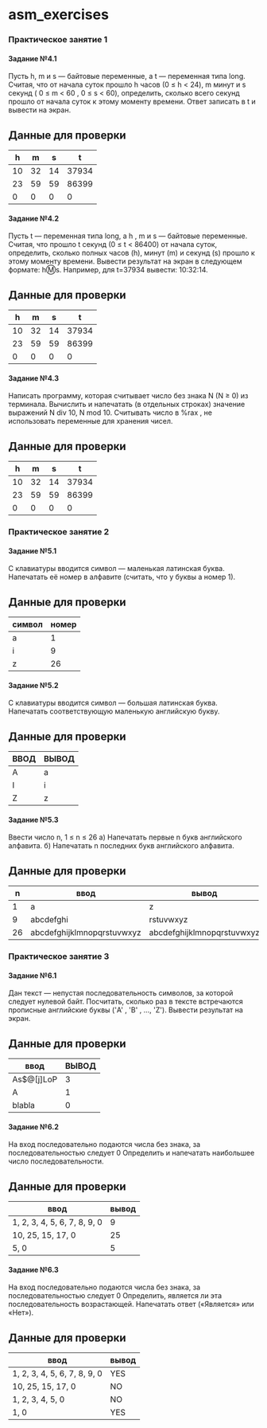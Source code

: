 # asm_exercises


### Практическое занятие 1

#### Задание №4.1

Пусть h, m и s — байтовые переменные, а t — переменная типа long. Считая, что 
от начала суток прошло h часов (0 ≤ h < 24), m минут и s секунд ( 0 ≤ m < 60 , 0 ≤ s 
< 60), определить, сколько всего секунд прошло от начала суток к этому моменту 
времени. Ответ записать в t и вывести на экран.

## Данные для проверки

| h   | m   | s   | t     |
|-----|-----|-----|-------|
| 10  | 32  | 14  | 37934 |
| 23  | 59  | 59  | 86399 |
| 0   | 0   | 0   | 0     |


#### Задание №4.2

Пусть t — переменная типа long, а h , m и s — байтовые переменные. Считая, что 
прошло t секунд (0 ≤ t < 86400) от начала суток, определить, сколько полных часов
(h), минут (m) и секунд (s) прошло к этому моменту времени. Вывести результат 
на экран в следующем формате: h:m:s. Например, для t=37934 вывести: 10:32:14.

## Данные для проверки

| h   | m   | s   | t     |
|-----|-----|-----|-------|
| 10  | 32  | 14  | 37934 |
| 23  | 59  | 59  | 86399 |
| 0   | 0   | 0   | 0     |


#### Задание №4.3

Написать программу, которая считывает число без знака N (N ≥ 0) из терминала.
Вычислить и напечатать (в отдельных строках) значение выражений N div 10, N 
mod 10.
Считывать число в %rax , не использовать переменные для хранения чисел.

## Данные для проверки

| h   | m   | s   | t     |
|-----|-----|-----|-------|
| 10  | 32  | 14  | 37934 |
| 23  | 59  | 59  | 86399 |
| 0   | 0   | 0   | 0     |



### Практическое занятие 2

#### Задание №5.1

С клавиатуры вводится символ — маленькая латинская буква.
Напечатать её номер в алфавите (считать, что у буквы a номер 1).

## Данные для проверки

| символ | номер |
|--------|-------|
| a      | 1     |
| i      | 9     |
| z      | 26    |

#### Задание №5.2

С клавиатуры вводится символ — большая латинская буква.
Напечатать соответствующую маленькую английскую букву.

## Данные для проверки

| ВВОД | ВЫВОД |
|------|-------|
| A    | a     |
| I    | i     |
| Z    | z     |

#### Задание №5.3

Ввести число n, 1 ≤ n ≤ 26
а) Напечатать первые n букв английского алфавита.
б) Напечатать n последних букв английского алфавита.

## Данные для проверки

| n   | ввод                     | вывод                    |
|-----|--------------------------|--------------------------|
| 1   | a                        | z                        |
| 9   | abcdefghi                | rstuvwxyz               |
| 26  | abcdefghijklmnopqrstuvwxyz | abcdefghijklmnopqrstuvwxyz |



### Практическое занятие 3

#### Задание №6.1
Дан текст — непустая последовательность символов, за которой следует нулевой
байт. Посчитать, сколько раз в тексте встречаются прописные английские буквы
('A' , 'B' , ..., 'Z'). Вывести результат на экран.

## Данные для проверки

| ввод        | ВЫВОД |
|-------------|-------|
| As$@[j]LoP  | 3     |
| A           | 1     |
| blabla      | 0     |

#### Задание №6.2

На вход последовательно подаются числа без знака, за последовательностью
следует 0 Определить и напечатать наибольшее число последовательности.

## Данные для проверки

| ввод               | вывод |
|--------------------|-------|
| 1, 2, 3, 4, 5, 6, 7, 8, 9, 0 | 9     |
| 10, 25, 15, 17, 0   | 25    |
| 5, 0                | 5     |

#### Задание №6.3 

На вход последовательно подаются числа без знака, за последовательностью
следует 0 Определить, является ли эта последовательность возрастающей.
Напечатать ответ («Является» или «Нет»).

## Данные для проверки

| ввод               | вывод   |
|--------------------|---------|
| 1, 2, 3, 4, 5, 6, 7, 8, 9, 0 | YES |
| 10, 25, 15, 17, 0   | NO     |
| 1, 2, 3, 4, 5, 0    | NO     |
| 1, 0                | YES |






